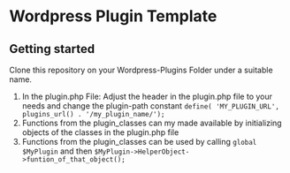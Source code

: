 # Wordpress Plugin Template
## Getting started
Clone this repository on your Wordpress-Plugins Folder under a suitable name.

1. In the plugin.php File:
Adjust the header in the plugin.php file to your needs and change the plugin-path constant
    `define( 'MY_PLUGIN_URL', plugins_url() . '/my_plugin_name/');`
2. Functions from the plugin_classes can my made available by initializing objects of the classes in the plugin.php file
3. Functions from the plugin_classes can be used by calling
    `global $MyPlugin` and then `$MyPlugin->HelperObject->funtion_of_that_object();`
